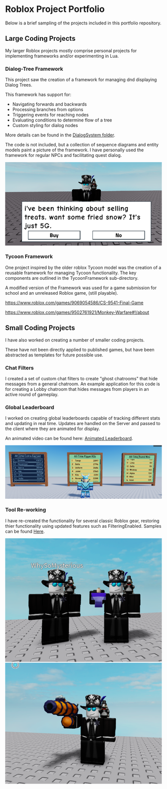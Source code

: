 # Roblox Project Portfolio
Below is a brief sampling of the projects included in this portfolio repository.

## Large Coding Projects
My larger Roblox projects mostly comprise personal projects for implementing frameworks and/or experimenting in Lua.

### Dialog-Tree Framework
This project saw the creation of a framework for managing dnd displaying Dialog Trees. 

This framework has support for:
- Navigating forwards and backwards
- Processing branches from options
- Triggering events for reaching nodes
- Evaluating conditions to determine flow of a tree
- Custom styling for dialog nodes

More details can be found in the [DialogSystem folder](./DialogSystem).

The code is not included, but a collection of sequence diagrams and entity models paint a picture of the framework.
I have personally used the framework for regular NPCs and facilitating quest dialog.

![Dialog-Options-Prompt](./DialogSystem/Images/Demonstrations/Dialog-Options-Prompt.png?raw=true "Dialog Node Preview")

### Tycoon Framework 
One project inspired by the older roblox Tycoon model was the creation of a reusable framework for managing Tycoon functionality.
The key components are outlined in the TycoonFramework sub-directory.

A modified version of the Framework was used for a game submission for school and an unreleased Roblox game, (still playable).

https://www.roblox.com/games/9069054586/CS-9541-Final-Game

https://www.roblox.com/games/9502761921/Monkey-Warfare#!/about

## Small Coding Projects
I have also worked on creating a number of smaller coding projects.

These have not been directly applied to published games, but have been abstracted as templates for future possible use.

### Chat Filters
I created a set of custom chat filters to create "ghost chatrooms" that hide messages from a general chatroom. 
An example application for this code is for creating a Lobby chatroom that hides messages from players in an active round of gameplay.

### Global Leaderboard
I worked on creating global leaderboards capable of tracking different stats and updating in real time.
Updates are handled on the Server and passed to the client where they are animated for display.

An animated video can be found here: [Animated Leaderboard](./GlobalLeaderboard/Images-Video/Leaderboard-Displays.mp4).

![Sample leaderboard display](./GlobalLeaderboard/Images-Video/Leaderboard-Displays.png?raw=true "Global Leaderboard")

### Tool Re-working
I have re-created the functionality for several classic Roblox gear, restoring thier functionality using updated features
such as FilteringEnabled. Samples can be found [Here](./Tools).

![Decoy Deploy](./Tools/DecoyDeploy/Decoy-Deploy-Prev.png?raw=true "Decoy Deploy Preview")
![Snowball Cannon](./Tools/SnowballCannon/Snowball-Cannon-Prev.png?raw=true "Snowball Cannon Preview")
